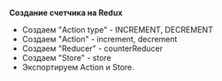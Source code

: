 **Создание счетчика на Redux**
* Создаем "Action type" - INCREMENT, DECREMENT
* Создаем "Action" - increment, decrement
* Создаем "Reducer" - counterReducer
* Создаем "Store" - store
* Экспортируем Action и Store.